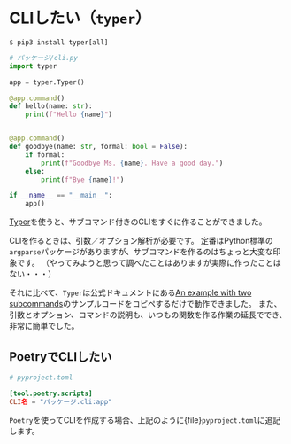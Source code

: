 # CLIしたい（``typer``）

```console
$ pip3 install typer[all]
```

```python
# パッケージ/cli.py
import typer

app = typer.Typer()

@app.command()
def hello(name: str):
    print(f"Hello {name}")


@app.command()
def goodbye(name: str, formal: bool = False):
    if formal:
        print(f"Goodbye Ms. {name}. Have a good day.")
    else:
        print(f"Bye {name}!")

if __name__ == "__main__":
    app()
```

[Typer](https://typer.tiangolo.com/)を使うと、サブコマンド付きのCLIをすぐに作ることができました。

CLIを作るときは、引数／オプション解析が必要です。
定番はPython標準の``argparse``パッケージがありますが、サブコマンドを作るのはちょっと大変な印象です。
（やってみようと思って調べたことはありますが実際に作ったことはない・・・）

それに比べて、``Typer``は公式ドキュメントにある[An example with two subcommands](https://typer.tiangolo.com/#an-example-with-two-subcommands)のサンプルコードをコピペするだけで動作できました。
また、引数とオプション、コマンドの説明も、いつもの関数を作る作業の延長ででき、非常に簡単でした。

## PoetryでCLIしたい

```toml
# pyproject.toml

[tool.poetry.scripts]
CLI名 = "パッケージ.cli:app"
```

``Poetry``を使ってCLIを作成する場合、上記のように{file}``pyproject.toml``に追記します。

